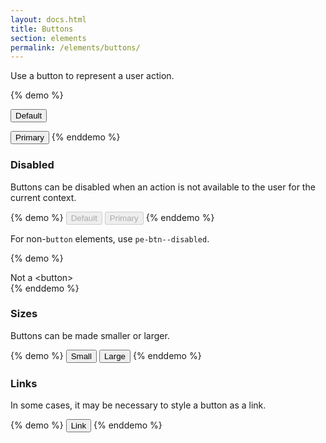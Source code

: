 ```yaml
---
layout: docs.html
title: Buttons
section: elements
permalink: /elements/buttons/
---
```


Use a button to represent a user action.

{% demo %}
<!-- The default button style -->
<button class="pe-btn">Default</button>
<!-- The primary action for a given context, such as
the default action in a dialog -->
<button class="pe-btn pe-btn--primary">Primary</button>
{% enddemo %}

### Disabled

Buttons can be disabled when an action is not available to the user for the current context.

{% demo %}
<button class="pe-btn" disabled>Default</button>
<button class="pe-btn pe-btn--primary" disabled>Primary</button>
{% enddemo %}

For non-`button` elements, use `pe-btn--disabled`.

{% demo %}
<div class="pe-btn pe-btn--disabled">Not a &lt;button&gt;</div>
{% enddemo %}

### Sizes

Buttons can be made smaller or larger.

{% demo %}
<button class="pe-btn pe-btn--small">Small</button>
<button class="pe-btn pe-btn--large">Large</button>
{% enddemo %}

### Links

In some cases, it may be necessary to style a button as a link.

{% demo %}
<button class="pe-btn pe-btn--link">Link</button>
{% enddemo %}
